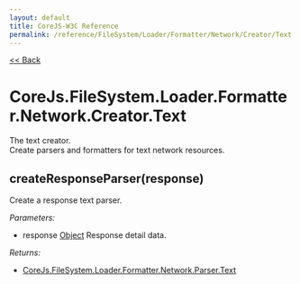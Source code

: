 ```yaml
---
layout: default
title: CoreJS-W3C Reference
permalink: /reference/FileSystem/Loader/Formatter/Network/Creator/Text.html
---
```

[<< Back](reference/FileSystem/Loader/Formatter/Creator.html)

# CoreJs.FileSystem.Loader.Formatter.Network.Creator.Text
The text creator.    
Create parsers and formatters for text network resources.

## createResponseParser(response)
Create a response text parser.

*Parameters:*

* response [Object](http://www.ecma-international.org/ecma-262/5.1/#sec-15.2) Response detail data.

*Returns:*

* [CoreJs.FileSystem.Loader.Formatter.Network.Parser.Text](reference/FileSystem/Loader/Formatter/Network/Parser/Text.html)

